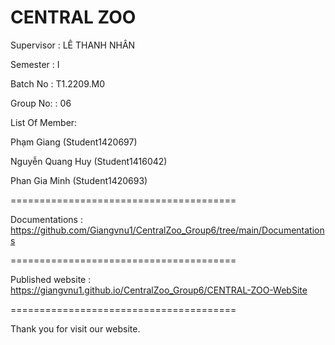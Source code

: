 CENTRAL ZOO
======================================
Supervisor : LÊ THANH NHÂN

Semester : I

Batch No : T1.2209.M0

Group No: : 06

List Of Member:

Phạm Giang (Student1420697)

Nguyễn Quang Huy (Student1416042)

Phan Gia Minh (Student1420693)

=======================================

Documentations : https://github.com/Giangvnu1/CentralZoo_Group6/tree/main/Documentations

=======================================

Published website : https://giangvnu1.github.io/CentralZoo_Group6/CENTRAL-ZOO-WebSite

=======================================

Thank you for visit our website.
